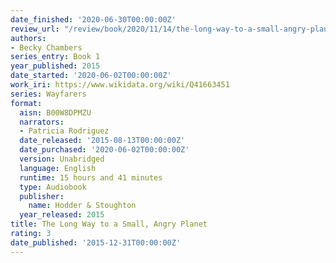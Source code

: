 ```yaml
---
date_finished: '2020-06-30T00:00:00Z'
review_url: "/review/book/2020/11/14/the-long-way-to-a-small-angry-planet/"
authors:
- Becky Chambers
series_entry: Book 1
year_published: 2015
date_started: '2020-06-02T00:00:00Z'
work_iri: https://www.wikidata.org/wiki/Q41663451
series: Wayfarers
format:
  aisn: B00W8DPMZU
  narrators:
  - Patricia Rodriguez
  date_released: '2015-08-13T00:00:00Z'
  date_purchased: '2020-06-02T00:00:00Z'
  version: Unabridged
  language: English
  runtime: 15 hours and 41 minutes
  type: Audiobook
  publisher:
    name: Hodder & Stoughton
  year_released: 2015
title: The Long Way to a Small, Angry Planet
rating: 3
date_published: '2015-12-31T00:00:00Z'
---
```


